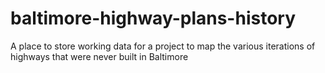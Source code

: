 # baltimore-highway-plans-history
A place to store working data for a project to map the various iterations of highways that were never built in Baltimore
